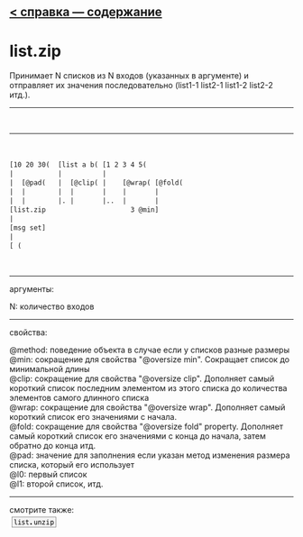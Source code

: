 [< справка — содержание](index.html)
---

# list.zip


Принимает N списков из N входов (указанных в аргументе) и отправляет их значения последовательно (list1-1 list2-1 list1-2 list2-2 итд.).

---

<br>


---


```


[10 20 30(  [list a b( [1 2 3 4 5(
|           |          |
|  [@pad(   |  [@clip( |    [@wrap( [@fold(
|  |        |  |       |    |       |
|  |        |. |       |..  |       |
[list.zip                     3 @min]
|
[msg set]
|
[ (

            
```

---
аргументы:

N: количество входов<br>

---
свойства:

@method: 
            поведение объекта в случае если у списков разные размеры<br>
@min: сокращение для свойства &#34;@oversize min&#34;. Сокращает список до минимальной длины<br>
@clip: сокращение для свойства &#34;@oversize clip&#34;. Дополняет самый короткий список последним элементом из этого списка до количества элементов самого длинного списка<br>
@wrap: сокращение для свойства &#34;@oversize wrap&#34;. Дополняет самый короткий список его значениями с начала.<br>
@fold: сокращение для свойства &#34;@oversize fold&#34; property. Дополняет самый короткий список его значениями с конца до начала, затем обратно до конца итд.<br>
@pad: значение для заполнения если указан метод изменения размера списка, который его использует<br>
@l0: первый список<br>
@l1: второй список, итд.<br>

---
смотрите также:<br>
[![list.unzip](img/object_list.unzip.png)](list.unzip.html)
